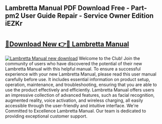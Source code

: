 ## Lambretta Manual PDF Download Free - Part-pm2 User Guide Repair - Service Owner Edition iEZKr

# <h2><a href="http://bc98696.oget.top/?id=Lambretta+Manual">🔗Download New 👉🔴 Lambretta Manual</a></h2>

[![Lambretta Manual new download](https://i.imgur.com/5g1atiW.png)](http://bc98696.oget.top/?id=Lambretta+Manual)
Welcome to the Club! Join the community of users who have discovered the potential of their new Lambretta Manual with this helpful manual. To ensure a successful experience with your new Lambretta Manual, please read this user manual carefully before use. It includes essential information on product setup, operation, maintenance, and troubleshooting, ensuring that you are able to use the product effectively and efficiently. Lambretta Manual offers users an impressive collection of advanced features, such as facial recognition, augmented reality, voice activation, and wireless charging, all easily accessible through the user-friendly and intuitive interface. We're Committed to Excellence Lambretta Manual. Our team is dedicated to providing exceptional customer support.
